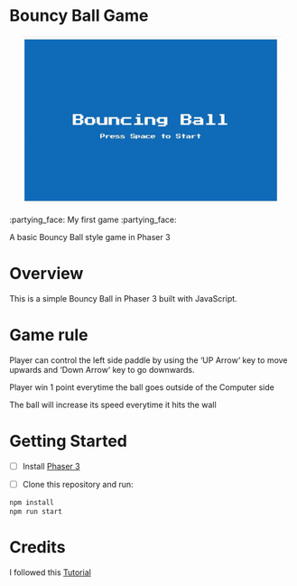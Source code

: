 # Bouncy Ball Game
<p align="center">
  <img width="460" height="300" src="https://github.com/plnh/Retro-Bouncy-Game/blob/main/screenshot.gif">
</p>
:partying_face: My first game :partying_face:

A basic Bouncy Ball style game in Phaser 3

# Overview
This is a simple Bouncy Ball in Phaser 3 built with JavaScript.

# Game rule
Player can control the left side paddle by using the ‘UP Arrow‘ key to move upwards and ‘Down Arrow‘ key to go downwards.

Player win 1 point everytime the ball goes outside of the Computer side

The ball will increase its speed everytime it hits the wall

# Getting Started
- [ ] Install [Phaser 3](https://github.com/photonstorm/phaser) 

- [ ] Clone this repository and run:

```
npm install
npm run start 
```


# Credits
I followed this [Tutorial](https://www.youtube.com/playlist?list=PLumYWZ2t7CRvdJJ206QarbisxYPAyYwj0)
